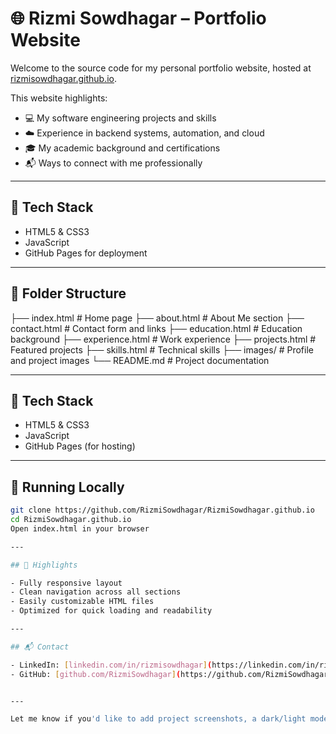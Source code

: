 
# 🌐 Rizmi Sowdhagar – Portfolio Website

Welcome to the source code for my personal portfolio website, hosted at [rizmisowdhagar.github.io](https://rizmisowdhagar.github.io/).

This website highlights:
- 💻 My software engineering projects and skills
- ☁️ Experience in backend systems, automation, and cloud
- 🎓 My academic background and certifications
- 📬 Ways to connect with me professionally

---

## 🚀 Tech Stack

- HTML5 & CSS3  
- JavaScript  
- GitHub Pages for deployment  

---

## 📁 Folder Structure
├── index.html # Home page
├── about.html # About Me section
├── contact.html # Contact form and links
├── education.html # Education background
├── experience.html # Work experience
├── projects.html # Featured projects
├── skills.html # Technical skills
├── images/ # Profile and project images
└── README.md # Project documentation


---

## 🚀 Tech Stack

- HTML5 & CSS3  
- JavaScript  
- GitHub Pages (for hosting)

---

## 🔧 Running Locally

```bash
git clone https://github.com/RizmiSowdhagar/RizmiSowdhagar.github.io
cd RizmiSowdhagar.github.io
Open index.html in your browser

---

## 📌 Highlights

- Fully responsive layout  
- Clean navigation across all sections  
- Easily customizable HTML files  
- Optimized for quick loading and readability  

---

## 📬 Contact

- LinkedIn: [linkedin.com/in/rizmisowdhagar](https://linkedin.com/in/rizmisowdhagar)  
- GitHub: [github.com/RizmiSowdhagar](https://github.com/RizmiSowdhagar)  


---

Let me know if you'd like to add project screenshots, a dark/light mode toggle note, or a contribution section!
